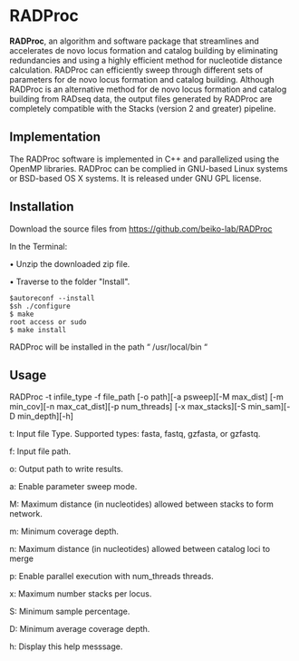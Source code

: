 # RADProc

**RADProc**, an algorithm and software package that streamlines and accelerates de novo locus formation and catalog building by eliminating redundancies and using a highly efficient method for nucleotide distance calculation. RADProc can efficiently sweep through different sets of parameters for de novo locus formation and catalog building. Although RADProc is an alternative method for de novo locus formation and catalog building from RADseq data, the output files generated by RADProc are completely compatible with the Stacks (version 2 and greater) pipeline. 

Implementation
--------------

The RADProc software is implemented in C++ and parallelized using the OpenMP libraries. RADProc can be complied in GNU-based Linux systems or BSD-based OS X systems. It is released under GNU GPL license.

Installation
------------

Download the source files from https://github.com/beiko-lab/RADProc

In the Terminal:

•	Unzip the downloaded zip file.

•	Traverse to the folder "Install".

    $autoreconf --install
    $sh ./configure
    $ make
    root access or sudo 
    $ make install

RADProc will be installed in the path “ /usr/local/bin “



Usage
-----
 
RADProc -t infile_type -f file_path [-o path][-a psweep][-M max_dist] [-m min_cov][-n max_cat_dist][-p num_threads] [-x max_stacks][-S min_sam][-D min_depth][-h]

  t: Input file Type. Supported types: fasta, fastq, gzfasta, or gzfastq.
  
  f: Input file path.
  
  o: Output path to write results.
  
  a: Enable parameter sweep mode.
  
  M: Maximum distance (in nucleotides) allowed between stacks to form network.
  
  m: Minimum coverage depth.
  
  n: Maximum distance (in nucleotides) allowed between catalog loci to merge
  
  p: Enable parallel execution with num_threads threads.
  
  x: Maximum number stacks per locus.
  
  S: Minimum sample percentage.
  
  D: Minimum average coverage depth.
  
  h: Display this help messsage.
  





